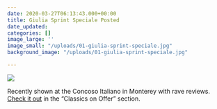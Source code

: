```yaml
---
date: 2020-03-27T06:13:43.000+00:00
title: Giulia Sprint Speciale Posted
date_updated: 
categories: []
image_large: ''
image_small: "/uploads/01-giulia-sprint-speciale.jpg"
background_image: "/uploads/01-giulia-sprint-speciale.jpg"

---
```

![]({{site.baseurl}}/uploads/01-giulia-sprint-speciale.jpg)

Recently shown at the Concoso Italiano in Monterey with rave reviews. [Check it out](/offers/giulia-sprint-speciale/) in the “Classics on Offer” section. 